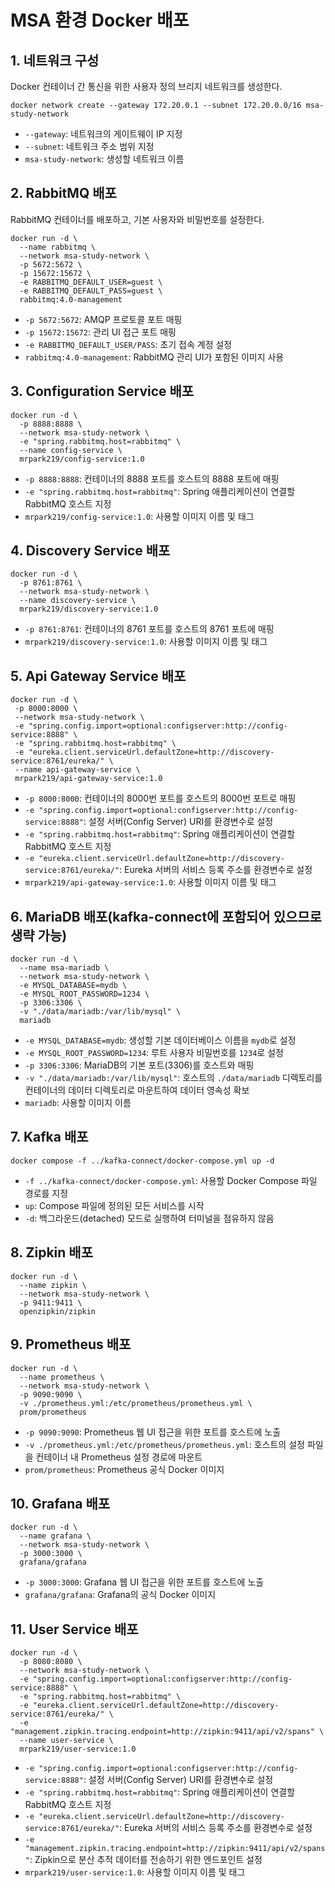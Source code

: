 # MSA 환경 Docker 배포

## 1. 네트워크 구성

Docker 컨테이너 간 통신을 위한 사용자 정의 브리지 네트워크를 생성한다.

```shell
docker network create --gateway 172.20.0.1 --subnet 172.20.0.0/16 msa-study-network
```

- `--gateway`: 네트워크의 게이트웨이 IP 지정
- `--subnet`: 네트워크 주소 범위 지정
- `msa-study-network`: 생성할 네트워크 이름

## 2. RabbitMQ 배포

RabbitMQ 컨테이너를 배포하고, 기본 사용자와 비밀번호를 설정한다.

```shell
docker run -d \
  --name rabbitmq \
  --network msa-study-network \
  -p 5672:5672 \
  -p 15672:15672 \
  -e RABBITMQ_DEFAULT_USER=guest \
  -e RABBITMQ_DEFAULT_PASS=guest \
  rabbitmq:4.0-management
```

- `-p 5672:5672`: AMQP 프로토콜 포트 매핑
- `-p 15672:15672`: 관리 UI 접근 포트 매핑
- `-e RABBITMQ_DEFAULT_USER/PASS`: 초기 접속 계정 설정
- `rabbitmq:4.0-management`: RabbitMQ 관리 UI가 포함된 이미지 사용

## 3. Configuration Service 배포

```shell
docker run -d \
  -p 8888:8888 \
  --network msa-study-network \
  -e "spring.rabbitmq.host=rabbitmq" \
  --name config-service \
  mrpark219/config-service:1.0
```

- `-p 8888:8888`: 컨테이너의 8888 포트를 호스트의 8888 포트에 매핑
- `-e "spring.rabbitmq.host=rabbitmq"`: Spring 애플리케이션이 연결할 RabbitMQ 호스트 지정
- `mrpark219/config-service:1.0`: 사용할 이미지 이름 및 태그

## 4. Discovery Service 배포

```shell
docker run -d \
  -p 8761:8761 \
  --network msa-study-network \
  --name discovery-service \
  mrpark219/discovery-service:1.0
```

- `-p 8761:8761`: 컨테이너의 8761 포트를 호스트의 8761 포트에 매핑
- `mrpark219/discovery-service:1.0`: 사용할 이미지 이름 및 태그

## 5. Api Gateway Service 배포

```shell
docker run -d \
 -p 8000:8000 \
 --network msa-study-network \
 -e "spring.config.import=optional:configserver:http://config-service:8888" \
 -e "spring.rabbitmq.host=rabbitmq" \
 -e "eureka.client.serviceUrl.defaultZone=http://discovery-service:8761/eureka/" \
 --name api-gateway-service \
 mrpark219/api-gateway-service:1.0
```

- `-p 8000:8000`: 컨테이너의 8000번 포트를 호스트의 8000번 포트로 매핑
- `-e "spring.config.import=optional:configserver:http://config-service:8888"`: 설정 서버(Config Server) URI를 환경변수로 설정
- `-e "spring.rabbitmq.host=rabbitmq"`: Spring 애플리케이션이 연결할 RabbitMQ 호스트 지정
- `-e "eureka.client.serviceUrl.defaultZone=http://discovery-service:8761/eureka/"`: Eureka 서버의 서비스 등록 주소를 환경변수로 설정
- `mrpark219/api-gateway-service:1.0`: 사용할 이미지 이름 및 태그

## 6. MariaDB 배포(kafka-connect에 포함되어 있으므로 생략 가능)

```shell
docker run -d \
  --name msa-mariadb \
  --network msa-study-network \
  -e MYSQL_DATABASE=mydb \
  -e MYSQL_ROOT_PASSWORD=1234 \
  -p 3306:3306 \
  -v "./data/mariadb:/var/lib/mysql" \
  mariadb
```

- `-e MYSQL_DATABASE=mydb`: 생성할 기본 데이터베이스 이름을 `mydb`로 설정
- `-e MYSQL_ROOT_PASSWORD=1234`: 루트 사용자 비밀번호를 `1234`로 설정
- `-p 3306:3306`: MariaDB의 기본 포트(3306)를 호스트와 매핑
- `-v "./data/mariadb:/var/lib/mysql"`: 호스트의 `./data/mariadb` 디렉토리를 컨테이너의 데이터 디렉토리로 마운트하여 데이터 영속성 확보
- `mariadb`: 사용할 이미지 이름

## 7. Kafka 배포

```shell
docker compose -f ../kafka-connect/docker-compose.yml up -d
```

- `-f ../kafka-connect/docker-compose.yml`: 사용할 Docker Compose 파일 경로를 지정
- `up`: Compose 파일에 정의된 모든 서비스를 시작
- `-d`: 백그라운드(detached) 모드로 실행하여 터미널을 점유하지 않음

## 8. Zipkin 배포

```shell
docker run -d \
  --name zipkin \
  --network msa-study-network \
  -p 9411:9411 \
  openzipkin/zipkin
```

## 9. Prometheus 배포

```shell
docker run -d \
  --name prometheus \
  --network msa-study-network \
  -p 9090:9090 \
  -v ./prometheus.yml:/etc/prometheus/prometheus.yml \
  prom/prometheus
```

- `-p 9090:9090`: Prometheus 웹 UI 접근을 위한 포트를 호스트에 노출
- `-v ./prometheus.yml:/etc/prometheus/prometheus.yml`: 호스트의 설정 파일을 컨테이너 내 Prometheus 설정 경로에 마운트
- `prom/prometheus`: Prometheus 공식 Docker 이미지

## 10. Grafana 배포

```shell
docker run -d \
  --name grafana \
  --network msa-study-network \
  -p 3000:3000 \
  grafana/grafana
```

- `-p 3000:3000`: Grafana 웹 UI 접근을 위한 포트를 호스트에 노출
- `grafana/grafana`: Grafana의 공식 Docker 이미지

## 11. User Service 배포

```shell
docker run -d \
  -p 8080:8080 \
  --network msa-study-network \
  -e "spring.config.import=optional:configserver:http://config-service:8888" \
  -e "spring.rabbitmq.host=rabbitmq" \
  -e "eureka.client.serviceUrl.defaultZone=http://discovery-service:8761/eureka/" \
  -e "management.zipkin.tracing.endpoint=http://zipkin:9411/api/v2/spans" \
  --name user-service \
  mrpark219/user-service:1.0
```

- `-e "spring.config.import=optional:configserver:http://config-service:8888"`: 설정 서버(Config Server) URI를 환경변수로 설정
- `-e "spring.rabbitmq.host=rabbitmq"`: Spring 애플리케이션이 연결할 RabbitMQ 호스트 지정
- `-e "eureka.client.serviceUrl.defaultZone=http://discovery-service:8761/eureka/"`: Eureka 서버의 서비스 등록 주소를 환경변수로 설정
- `-e "management.zipkin.tracing.endpoint=http://zipkin:9411/api/v2/spans"`: Zipkin으로 분산 추적 데이터를 전송하기 위한 엔드포인트 설정
- `mrpark219/user-service:1.0`: 사용할 이미지 이름 및 태그